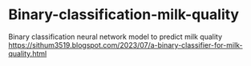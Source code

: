 # Binary-classification-milk-quality
 Binary classification neural network model to predict milk quality
 https://sithum3519.blogspot.com/2023/07/a-binary-classifier-for-milk-quality.html
